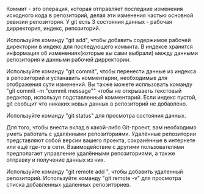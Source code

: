 Коммит - это операция, которая отправляет последние изменения исходного кода в репозиторий, делая эти изменения частью основной ревизии репозитория. У git есть 3 состояния данных - рабочая дирректория, индекс, репозиторий.

Используйте команду "git add", чтобы добавить содержимое рабочей директории в индекс для последующего коммита. В индексе хранится информация об изменениях(которые вы сами выбрали) между данными репозитория и данными рабочей дирректории.

Используйте команду "git commit", чтобы перенести данные из индекса в репозиторий и устанавить комментарии, необходимые для отображения сути изменений. Вы также можете испльзовать команду "git commit -m "commit message"" чтобы не открываеть текстовый редактор, используя подставленный комментарий. Если индекс пустой, git сообщит что никаких новых данных в репозиторий не добавлено.

Используйте команду "git status" для просмотра состояния данных.

Для того, чтобы внести вклад в какой-либо Git-проект, вам необходимо уметь работать с удалёнными репозиториями. Удалённые репозитории представляют собой версии вашего проекта, сохранённые в интернете или ещё где-то в сети. Взаимодействие с другими пользователями предполагает управление удалёнными репозиториями, а также отправку и получение данных из них.


Используйте команду "git remote add <name> <url>", чтобы добавить удаленный репозиторий.
Используйте команду "git remote -v" для просмотра списка добавленных удаленных репозиториев.

